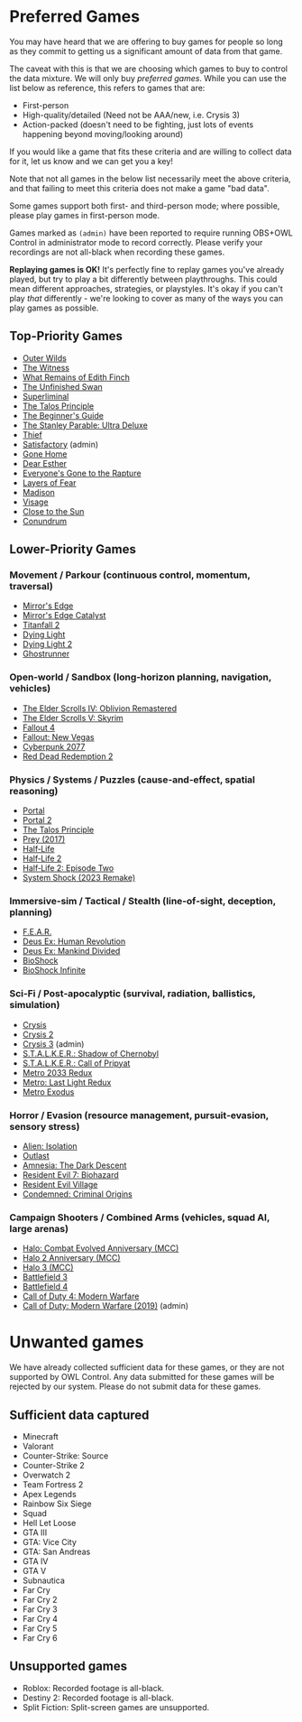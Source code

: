 # Preferred Games

You may have heard that we are offering to buy games for people so long as they commit to getting us a significant amount of data from that game.

The caveat with this is that we are choosing which games to buy to control the data mixture. We will only buy _preferred games_. While you can use the list below as reference, this refers to games that are:

- First-person
- High-quality/detailed (Need not be AAA/new, i.e. Crysis 3)
- Action-packed (doesn't need to be fighting, just lots of events happening beyond moving/looking around)

If you would like a game that fits these criteria and are willing to collect data for it, let us know and we can get you a key!

Note that not all games in the below list necessarily meet the above criteria, and that failing to meet this criteria does not make a game "bad data".

Some games support both first- and third-person mode; where possible, please play games in first-person mode.

Games marked as `(admin)` have been reported to require running OBS+OWL Control in administrator mode to record correctly. Please verify your recordings are not all-black when recording these games.

**Replaying games is OK!** It's perfectly fine to replay games you've already played, but try to play a bit differently between playthroughs. This could mean different approaches, strategies, or playstyles. It's okay if you can't play _that_ differently - we're looking to cover as many of the ways you can play games as possible.

## Top-Priority Games

- [Outer Wilds](https://store.steampowered.com/app/753640/Outer_Wilds/)
- [The Witness](https://store.steampowered.com/app/210970/The_Witness/)
- [What Remains of Edith Finch](https://store.steampowered.com/app/501300/What_Remains_of_Edith_Finch/)
- [The Unfinished Swan](https://store.steampowered.com/app/1206430/The_Unfinished_Swan/)
- [Superliminal](https://store.steampowered.com/app/1049410/Superliminal/)
- [The Talos Principle](https://store.steampowered.com/app/257510/The_Talos_Principle/)
- [The Beginner's Guide](https://store.steampowered.com/app/303210/The_Beginners_Guide/)
- [The Stanley Parable: Ultra Deluxe](https://store.steampowered.com/app/1703340/The_Stanley_Parable_Ultra_Deluxe/)
- [Thief](https://store.steampowered.com/app/239160/Thief/)
- [Satisfactory](https://store.steampowered.com/app/526870/Satisfactory/) (admin)
- [Gone Home](https://store.steampowered.com/app/232430/Gone_Home/)
- [Dear Esther](https://store.steampowered.com/app/203810/Dear_Esther_Landmark_Edition/)
- [Everyone's Gone to the Rapture](https://store.steampowered.com/app/417880/Everybodys_Gone_to_the_Rapture/)
- [Layers of Fear](https://store.steampowered.com/app/391720/Layers_of_Fear/)
- [Madison](https://store.steampowered.com/app/1670870/MADiSON/)
- [Visage](https://store.steampowered.com/app/594330/Visage/)
- [Close to the Sun](https://store.steampowered.com/app/968870/Close_to_the_Sun/)
- [Conundrum](https://store.steampowered.com/app/1744140/Conundrum/)

## Lower-Priority Games

### Movement / Parkour (continuous control, momentum, traversal)

- [Mirror's Edge](https://store.steampowered.com/app/17410/Mirrors_Edge/)
- [Mirror's Edge Catalyst](https://store.steampowered.com/app/1233570/Mirrors_Edge_Catalyst/)
- [Titanfall 2](https://store.steampowered.com/app/1237970/Titanfall_2/)
- [Dying Light](https://store.steampowered.com/app/239140/Dying_Light/)
- [Dying Light 2](https://store.steampowered.com/app/534380/Dying_Light_2_Stay_Human/)
- [Ghostrunner](https://store.steampowered.com/app/1139900/Ghostrunner/)

### Open‑world / Sandbox (long‑horizon planning, navigation, vehicles)

- [The Elder Scrolls IV: Oblivion Remastered](https://store.steampowered.com/app/2623190/The_Elder_Scrolls_IV_Oblivion_Remastered/)
- [The Elder Scrolls V: Skyrim](https://store.steampowered.com/app/489830/The_Elder_Scrolls_V_Skyrim_Special_Edition/)
- [Fallout 4](https://store.steampowered.com/app/377160/Fallout_4/)
- [Fallout: New Vegas](https://store.steampowered.com/app/22380/Fallout_New_Vegas/)
- [Cyberpunk 2077](https://store.steampowered.com/app/1091500/Cyberpunk_2077/)
- [Red Dead Redemption 2](https://store.steampowered.com/app/1174180/Red_Dead_Redemption_2/)

### Physics / Systems / Puzzles (cause‑and‑effect, spatial reasoning)

- [Portal](https://store.steampowered.com/app/400/Portal/)
- [Portal 2](https://store.steampowered.com/app/620/Portal_2/)
- [The Talos Principle](https://store.steampowered.com/app/257510/The_Talos_Principle/)
- [Prey (2017)](https://store.steampowered.com/app/480490/Prey/)
- [Half‑Life](https://store.steampowered.com/app/70/HalfLife/)
- [Half‑Life 2](https://store.steampowered.com/app/220/HalfLife_2/)
- [Half‑Life 2: Episode Two](https://store.steampowered.com/app/420/HalfLife_2_Episode_Two/)
- [System Shock (2023 Remake)](https://store.steampowered.com/app/482400/System_Shock/)

### Immersive‑sim / Tactical / Stealth (line‑of‑sight, deception, planning)

- [F.E.A.R.](https://store.steampowered.com/app/21090/FEAR/)
- [Deus Ex: Human Revolution](https://store.steampowered.com/app/238010/Deus_Ex_Human_Revolution__Directors_Cut/)
- [Deus Ex: Mankind Divided](https://store.steampowered.com/app/337000/Deus_Ex_Mankind_Divided/)
- [BioShock](https://store.steampowered.com/app/7670/BioShock/)
- [BioShock Infinite](https://store.steampowered.com/app/8870/BioShock_Infinite/)

### Sci‑Fi / Post‑apocalyptic (survival, radiation, ballistics, simulation)

- [Crysis](https://store.steampowered.com/app/17300/Crysis/)
- [Crysis 2](https://store.steampowered.com/app/108800/Crysis_2__Maximum_Edition/)
- [Crysis 3](https://store.steampowered.com/app/2096610/Crysis_3_Remastered/) (admin)
- [S.T.A.L.K.E.R.: Shadow of Chernobyl](https://store.steampowered.com/app/4500/STALKER_Shadow_of_Chernobyl/)
- [S.T.A.L.K.E.R.: Call of Pripyat](https://store.steampowered.com/app/41700/STALKER_Call_of_Pripyat/)
- [Metro 2033 Redux](https://store.steampowered.com/app/286690/Metro_2033_Redux/)
- [Metro: Last Light Redux](https://store.steampowered.com/app/287390/Metro_Last_Light_Redux/)
- [Metro Exodus](https://store.steampowered.com/app/412020/Metro_Exodus/)

### Horror / Evasion (resource management, pursuit‑evasion, sensory stress)

- [Alien: Isolation](https://store.steampowered.com/app/214490/Alien_Isolation/)
- [Outlast](https://store.steampowered.com/app/238320/Outlast/)
- [Amnesia: The Dark Descent](https://store.steampowered.com/app/57300/Amnesia_The_Dark_Descent/)
- [Resident Evil 7: Biohazard](https://store.steampowered.com/app/418370/RESIDENT_EVIL_7_biohazard/)
- [Resident Evil Village](https://store.steampowered.com/app/1196590/Resident_Evil_Village/)
- [Condemned: Criminal Origins](https://store.steampowered.com/app/4720/Condemned_Criminal_Origins/)

### Campaign Shooters / Combined Arms (vehicles, squad AI, large arenas)

- [Halo: Combat Evolved Anniversary (MCC)](https://store.steampowered.com/app/976730/Halo_The_Master_Chief_Collection/)
- [Halo 2 Anniversary (MCC)](https://store.steampowered.com/app/976730/Halo_The_Master_Chief_Collection/)
- [Halo 3 (MCC)](https://store.steampowered.com/app/976730/Halo_The_Master_Chief_Collection/)
- [Battlefield 3](https://store.steampowered.com/app/1238820/Battlefield_3/)
- [Battlefield 4](https://store.steampowered.com/app/1238860/Battlefield_4/)
- [Call of Duty 4: Modern Warfare](https://store.steampowered.com/app/7940/Call_of_Duty_4_Modern_Warfare/)
- [Call of Duty: Modern Warfare (2019)](https://store.steampowered.com/app/2000950/Call_of_Duty_Modern_Warfare/) (admin)

# Unwanted games

We have already collected sufficient data for these games, or they are not supported by OWL Control.
Any data submitted for these games will be rejected by our system.
Please do not submit data for these games.

## Sufficient data captured

- Minecraft
- Valorant
- Counter-Strike: Source
- Counter-Strike 2
- Overwatch 2
- Team Fortress 2
- Apex Legends
- Rainbow Six Siege
- Squad
- Hell Let Loose
- GTA III
- GTA: Vice City
- GTA: San Andreas
- GTA IV
- GTA V
- Subnautica
- Far Cry
- Far Cry 2
- Far Cry 3
- Far Cry 4
- Far Cry 5
- Far Cry 6

## Unsupported games

- Roblox: Recorded footage is all-black.
- Destiny 2: Recorded footage is all-black.
- Split Fiction: Split-screen games are unsupported.

